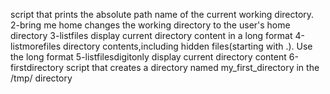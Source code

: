 script that prints the absolute path name of the current working directory.
2-bring me home changes the working directory to the user's home directory
3-listfiles display current directory content in a long format
4-listmorefiles directory contents,including hidden files(starting with .). Use the long format
5-listfilesdigitonly display current directory content
6-firstdirectory script that creates a directory named my_first_directory in the /tmp/ directory
